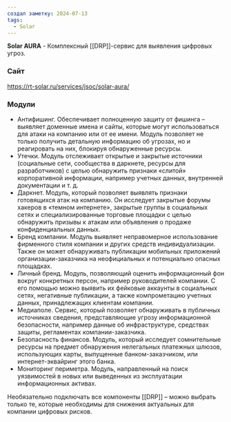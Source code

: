 ```yaml
---
создал заметку: 2024-07-13
tags:
  - Solar
---
```

**Solar AURA** - Комплексный [[DRP]]-сервис для выявления цифровых угроз. 

### Сайт
https://rt-solar.ru/services/jsoc/solar-aura/

### Модули
- Антифишинг. Обеспечивает полноценную защиту от фишинга – выявляет доменные имена и сайты, которые могут использоваться для атаки на компанию или от ее имени. Модуль позволяет не только получить детальную информацию об угрозах, но и реагировать на них, блокируя обнаруженные ресурсы.
- Утечки. Модуль отслеживает открытые и закрытые источники (социальные сети, сообщества в даркнете, ресурсы для разработчиков) с целью обнаружить признаки «слитой» корпоративной информации, например учетных данных, внутренней документации и т. д.
- Даркнет. Модуль, который позволяет выявлять признаки готовящихся атак на компанию. Он исследует закрытые форумы хакеров в «темном интернете», закрытые группы в социальных сетях и специализированные торговые площадки с целью обнаружить призывы к атакам или объявления о продаже конфиденциальных данных.
- Бренд компании. Модуль выявляет неправомерное использование фирменного стиля компании и других средств индивидуализации. Также он может обнаруживать публикации мобильных приложений организации-заказчика на неофициальных и потенциально опасных площадках.
- Личный бренд. Модуль, позволяющий оценить информационный фон вокруг конкретных персон, например руководителей компании. С его помощью можно выявить их фейковые аккаунты в социальных сетях, негативные публикации, а также компрометацию учетных данных, принадлежащих клиентам компании.
- Медиаполе. Сервис, который позволяет обнаруживать в публичных источниках сведения, представляющие угрозу информационной безопасности, например данные об инфраструктуре, средствах защиты, регламентах компании-заказчика.
- Безопасность финансов. Модуль, который исследует сомнительные ресурсы на предмет обнаружения нелегальных платежных шлюзов, использующих карты, выпущенные банком-заказчиком, или интернет-эквайринг этого банка.
- Мониторинг периметра. Модуль, направленный на поиск уязвимостей в новых или выведенных из эксплуатации информационных активах.

Необязательно подключать все компоненты [[DRP]] – можно выбрать только те, которые необходимы для снижения актуальных для компании цифровых рисков.